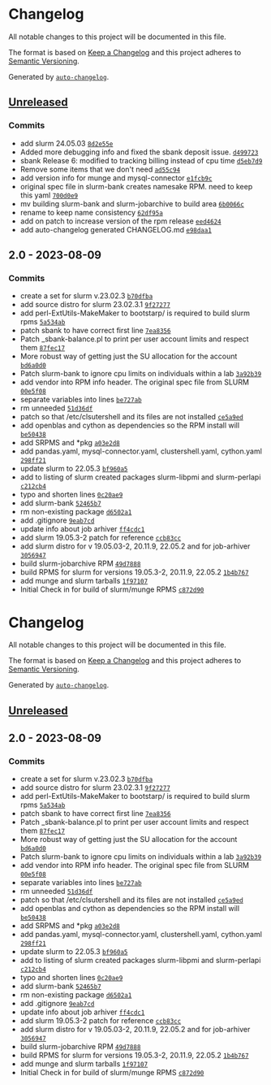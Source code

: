 # Changelog

All notable changes to this project will be documented in this file.

The format is based on [Keep a Changelog](https://keepachangelog.com/en/1.0.0/)
and this project adheres to [Semantic Versioning](https://semver.org/spec/v2.0.0.html).

Generated by [`auto-changelog`](https://github.com/CookPete/auto-changelog).

## [Unreleased](https://github.com/RCIC-UCI-Public/slurm-admix/compare/2.0...HEAD)

### Commits

- add slurm 24.05.03 [`8d2e55e`](https://github.com/RCIC-UCI-Public/slurm-admix/commit/8d2e55e059562ff0554b1d92c6c41d52b7342715)
- Added more debugging info and fixed the sbank deposit issue. [`d499723`](https://github.com/RCIC-UCI-Public/slurm-admix/commit/d49972316ac7293baf5f5e4f727fbd7054e81635)
- sbank Release 6: modified to tracking billing instead of cpu time [`d5eb7d9`](https://github.com/RCIC-UCI-Public/slurm-admix/commit/d5eb7d9608b2aadfb75f684ccacefb3ecce80e89)
- Remove some items that we don't need [`ad55c94`](https://github.com/RCIC-UCI-Public/slurm-admix/commit/ad55c94447d13eafade2e690f868251e848d0401)
- add version info for munge and mysql-connector [`e1fcb9c`](https://github.com/RCIC-UCI-Public/slurm-admix/commit/e1fcb9cc133d420ed20102f6f2cdf2acb2ee6d54)
- original spec file in slurm-bank creates namesake RPM. need to keep this yaml [`700d0e9`](https://github.com/RCIC-UCI-Public/slurm-admix/commit/700d0e93442789eecae789d728bedb306dfa3ba6)
- mv building slurm-bank and slurm-jobarchive to build area [`6b0066c`](https://github.com/RCIC-UCI-Public/slurm-admix/commit/6b0066c1555d3ddf9a484eea21c40e3427b7e12f)
- rename to keep name consistency [`62df95a`](https://github.com/RCIC-UCI-Public/slurm-admix/commit/62df95aed652f47278d9807468501a153fcc83ef)
- add on patch to increase version of the rpm release [`eed4624`](https://github.com/RCIC-UCI-Public/slurm-admix/commit/eed462478a7fad7ad4db7f3c31204fd96350987b)
- add auto-changelog generated CHANGELOG.md [`e98daa1`](https://github.com/RCIC-UCI-Public/slurm-admix/commit/e98daa17e6216fa41fa720038fe367914eda68c2)

## 2.0 - 2023-08-09

### Commits

- create a set for slurm v.23.02.3 [`b70dfba`](https://github.com/RCIC-UCI-Public/slurm-admix/commit/b70dfbabe1febb60f6ffc7cdf68ac6db66ee18ff)
- add source distro for slurm 23.02.3.1 [`9f27277`](https://github.com/RCIC-UCI-Public/slurm-admix/commit/9f27277e8acace2ccf0666a450bd50b547453947)
- add perl-ExtUtils-MakeMaker to bootstarp/ is required to build slurm rpms [`5a534ab`](https://github.com/RCIC-UCI-Public/slurm-admix/commit/5a534ab596db5b987e4f99bf02f9c77bf04ae9c8)
- patch sbank to have correct first line [`7ea8356`](https://github.com/RCIC-UCI-Public/slurm-admix/commit/7ea83560510403eca1e659e22d7deba0254ca5fc)
- Patch _sbank-balance.pl to print per user account limits and respect them [`87fec17`](https://github.com/RCIC-UCI-Public/slurm-admix/commit/87fec17a5c20b1ef111a506c9f5a3223608a5958)
- More robust way of getting just the SU allocation for the account [`bd6a0d0`](https://github.com/RCIC-UCI-Public/slurm-admix/commit/bd6a0d0ee89ca92126875ee632e661242ebeb37d)
- Patch slurm-bank to ignore cpu limits on individuals within a lab [`3a92b39`](https://github.com/RCIC-UCI-Public/slurm-admix/commit/3a92b39bc5ab1a64b0e6bf1ce989425db2e2e7cd)
- add vendor into RPM info header. The original spec file from SLURM [`00e5f08`](https://github.com/RCIC-UCI-Public/slurm-admix/commit/00e5f08be81467836a85d18bc07b533d8fc11117)
- separate variables into lines [`be727ab`](https://github.com/RCIC-UCI-Public/slurm-admix/commit/be727abd79f20b0ffbd4ff80ec9137fc3624fdd5)
- rm unneeded [`51d36df`](https://github.com/RCIC-UCI-Public/slurm-admix/commit/51d36dfae7cc32a2d3eeebcb30bf00f1501a1e68)
- patch so that /etc/clsutershell and its files are not installed [`ce5a9ed`](https://github.com/RCIC-UCI-Public/slurm-admix/commit/ce5a9ed02c943e641615d075dcc9072ce10c06a8)
- add openblas and cython as dependencies so the RPM install will [`be50438`](https://github.com/RCIC-UCI-Public/slurm-admix/commit/be504384562fdf2b6165c47f737de6036e42294c)
- add SRPMS and *pkg [`a03e2d8`](https://github.com/RCIC-UCI-Public/slurm-admix/commit/a03e2d8dcf407f067a8be76ff6f28a0136a8ab20)
- add pandas.yaml, mysql-connector.yaml,  clustershell.yaml, cython.yaml [`298ff21`](https://github.com/RCIC-UCI-Public/slurm-admix/commit/298ff2113e39c7b0e8f68315c7047e465472c4ef)
- update slurm to 22.05.3 [`bf960a5`](https://github.com/RCIC-UCI-Public/slurm-admix/commit/bf960a5923573e2cc7639ab40b440291768f03cc)
- add to listing of slurm created packages slurm-libpmi and slurm-perlapi [`c212cb4`](https://github.com/RCIC-UCI-Public/slurm-admix/commit/c212cb4d4208324b6b5365d1ed5f24ee4bc2fc22)
- typo and shorten lines [`0c20ae9`](https://github.com/RCIC-UCI-Public/slurm-admix/commit/0c20ae9e48e67d5c404bba70ae1e7cc76514e493)
- add slurm-bank [`52465b7`](https://github.com/RCIC-UCI-Public/slurm-admix/commit/52465b7ffe7ba00766321ef3f9a457c383081629)
- rm non-existing package [`d6502a1`](https://github.com/RCIC-UCI-Public/slurm-admix/commit/d6502a12781f7fd46e31ee52e5da7fc56bb51eb1)
- add .gitignore [`9eab7cd`](https://github.com/RCIC-UCI-Public/slurm-admix/commit/9eab7cd66bd5a9b02c78ccecdcfd38882de7189f)
- update info about job arhiver [`ff4cdc1`](https://github.com/RCIC-UCI-Public/slurm-admix/commit/ff4cdc1861dcc6cbe9f3ebe07cd547d5486e3fff)
- add slurm 19.05.3-2 patch for reference [`ccb83cc`](https://github.com/RCIC-UCI-Public/slurm-admix/commit/ccb83ccd4fa60e7fbd745c66e0319567a44b4cf1)
- add slurm distro for v 19.05.03-2, 20.11.9, 22.05.2 and for job-arhiver [`3056947`](https://github.com/RCIC-UCI-Public/slurm-admix/commit/3056947aae9a799bc2db23bcf3ce083c72d5e9b3)
- build slurm-jobarchive RPM [`49d7888`](https://github.com/RCIC-UCI-Public/slurm-admix/commit/49d7888f0bee74f2da39eea56e57b6e2be2e6f29)
- build RPMS for slurm for versions 19.05.3-2, 20.11.9, 22.05.2 [`1b4b767`](https://github.com/RCIC-UCI-Public/slurm-admix/commit/1b4b76791deaf0457b408a88dbe22bcd3e400ee8)
- add munge and slurm tarballs [`1f97107`](https://github.com/RCIC-UCI-Public/slurm-admix/commit/1f97107fa870b89bcf6564dc6035e419bce7019e)
- Initial Check in for build of slurm/munge RPMS [`c872d90`](https://github.com/RCIC-UCI-Public/slurm-admix/commit/c872d905ee494fdf5089578e02e62785e80e7369)

<!-- auto-changelog-above -->
# Changelog

All notable changes to this project will be documented in this file.

The format is based on [Keep a Changelog](https://keepachangelog.com/en/1.0.0/)
and this project adheres to [Semantic Versioning](https://semver.org/spec/v2.0.0.html).

Generated by [`auto-changelog`](https://github.com/CookPete/auto-changelog).

## [Unreleased](https://github.com/RCIC-UCI-Public/slurm-admix/compare/2.0...HEAD)

## 2.0 - 2023-08-09

### Commits

- create a set for slurm v.23.02.3 [`b70dfba`](https://github.com/RCIC-UCI-Public/slurm-admix/commit/b70dfbabe1febb60f6ffc7cdf68ac6db66ee18ff)
- add source distro for slurm 23.02.3.1 [`9f27277`](https://github.com/RCIC-UCI-Public/slurm-admix/commit/9f27277e8acace2ccf0666a450bd50b547453947)
- add perl-ExtUtils-MakeMaker to bootstarp/ is required to build slurm rpms [`5a534ab`](https://github.com/RCIC-UCI-Public/slurm-admix/commit/5a534ab596db5b987e4f99bf02f9c77bf04ae9c8)
- patch sbank to have correct first line [`7ea8356`](https://github.com/RCIC-UCI-Public/slurm-admix/commit/7ea83560510403eca1e659e22d7deba0254ca5fc)
- Patch _sbank-balance.pl to print per user account limits and respect them [`87fec17`](https://github.com/RCIC-UCI-Public/slurm-admix/commit/87fec17a5c20b1ef111a506c9f5a3223608a5958)
- More robust way of getting just the SU allocation for the account [`bd6a0d0`](https://github.com/RCIC-UCI-Public/slurm-admix/commit/bd6a0d0ee89ca92126875ee632e661242ebeb37d)
- Patch slurm-bank to ignore cpu limits on individuals within a lab [`3a92b39`](https://github.com/RCIC-UCI-Public/slurm-admix/commit/3a92b39bc5ab1a64b0e6bf1ce989425db2e2e7cd)
- add vendor into RPM info header. The original spec file from SLURM [`00e5f08`](https://github.com/RCIC-UCI-Public/slurm-admix/commit/00e5f08be81467836a85d18bc07b533d8fc11117)
- separate variables into lines [`be727ab`](https://github.com/RCIC-UCI-Public/slurm-admix/commit/be727abd79f20b0ffbd4ff80ec9137fc3624fdd5)
- rm unneeded [`51d36df`](https://github.com/RCIC-UCI-Public/slurm-admix/commit/51d36dfae7cc32a2d3eeebcb30bf00f1501a1e68)
- patch so that /etc/clsutershell and its files are not installed [`ce5a9ed`](https://github.com/RCIC-UCI-Public/slurm-admix/commit/ce5a9ed02c943e641615d075dcc9072ce10c06a8)
- add openblas and cython as dependencies so the RPM install will [`be50438`](https://github.com/RCIC-UCI-Public/slurm-admix/commit/be504384562fdf2b6165c47f737de6036e42294c)
- add SRPMS and *pkg [`a03e2d8`](https://github.com/RCIC-UCI-Public/slurm-admix/commit/a03e2d8dcf407f067a8be76ff6f28a0136a8ab20)
- add pandas.yaml, mysql-connector.yaml,  clustershell.yaml, cython.yaml [`298ff21`](https://github.com/RCIC-UCI-Public/slurm-admix/commit/298ff2113e39c7b0e8f68315c7047e465472c4ef)
- update slurm to 22.05.3 [`bf960a5`](https://github.com/RCIC-UCI-Public/slurm-admix/commit/bf960a5923573e2cc7639ab40b440291768f03cc)
- add to listing of slurm created packages slurm-libpmi and slurm-perlapi [`c212cb4`](https://github.com/RCIC-UCI-Public/slurm-admix/commit/c212cb4d4208324b6b5365d1ed5f24ee4bc2fc22)
- typo and shorten lines [`0c20ae9`](https://github.com/RCIC-UCI-Public/slurm-admix/commit/0c20ae9e48e67d5c404bba70ae1e7cc76514e493)
- add slurm-bank [`52465b7`](https://github.com/RCIC-UCI-Public/slurm-admix/commit/52465b7ffe7ba00766321ef3f9a457c383081629)
- rm non-existing package [`d6502a1`](https://github.com/RCIC-UCI-Public/slurm-admix/commit/d6502a12781f7fd46e31ee52e5da7fc56bb51eb1)
- add .gitignore [`9eab7cd`](https://github.com/RCIC-UCI-Public/slurm-admix/commit/9eab7cd66bd5a9b02c78ccecdcfd38882de7189f)
- update info about job arhiver [`ff4cdc1`](https://github.com/RCIC-UCI-Public/slurm-admix/commit/ff4cdc1861dcc6cbe9f3ebe07cd547d5486e3fff)
- add slurm 19.05.3-2 patch for reference [`ccb83cc`](https://github.com/RCIC-UCI-Public/slurm-admix/commit/ccb83ccd4fa60e7fbd745c66e0319567a44b4cf1)
- add slurm distro for v 19.05.03-2, 20.11.9, 22.05.2 and for job-arhiver [`3056947`](https://github.com/RCIC-UCI-Public/slurm-admix/commit/3056947aae9a799bc2db23bcf3ce083c72d5e9b3)
- build slurm-jobarchive RPM [`49d7888`](https://github.com/RCIC-UCI-Public/slurm-admix/commit/49d7888f0bee74f2da39eea56e57b6e2be2e6f29)
- build RPMS for slurm for versions 19.05.3-2, 20.11.9, 22.05.2 [`1b4b767`](https://github.com/RCIC-UCI-Public/slurm-admix/commit/1b4b76791deaf0457b408a88dbe22bcd3e400ee8)
- add munge and slurm tarballs [`1f97107`](https://github.com/RCIC-UCI-Public/slurm-admix/commit/1f97107fa870b89bcf6564dc6035e419bce7019e)
- Initial Check in for build of slurm/munge RPMS [`c872d90`](https://github.com/RCIC-UCI-Public/slurm-admix/commit/c872d905ee494fdf5089578e02e62785e80e7369)
